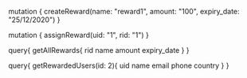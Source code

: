 
mutation {
  createReward(name: "reward1", amount: "100", expiry_date: "25/12/2020")
}


mutation {
  assignReward(uid: "1", rid: "1")
}

query{
  getAllRewards{
    rid
    name
    amount
    expiry_date
    }
}

query{
  getRewardedUsers(id: 2){
    uid
    name
    email
    phone
    country
  }
}
